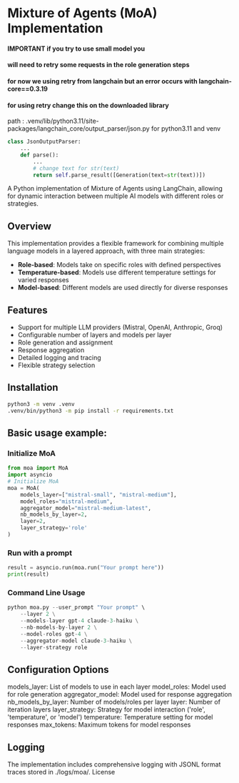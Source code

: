 # Mixture of Agents (MoA) Implementation

#### IMPORTANT if you try to use small model you 
#### will need to retry some requests in the role generation steps
#### for now we using retry from langchain but an error occurs with langchain-core==0.3.19
#### for using retry change this on the downloaded library
path : .venv/lib/python3.11/site-packages/langchain_core/output_parser/json.py 
for python3.11 and venv
```python
class JsonOutputParser:
    ...
    def parse():
        ...
        # change text for str(text)
        return self.parse_result([Generation(text=str(text))]) 
```

A Python implementation of Mixture of Agents using LangChain, allowing for dynamic interaction between multiple AI models with different roles or strategies.

## Overview

This implementation provides a flexible framework for combining multiple language models in a layered approach, with three main strategies:
- **Role-based**: Models take on specific roles with defined perspectives
- **Temperature-based**: Models use different temperature settings for varied responses
- **Model-based**: Different models are used directly for diverse responses

## Features

- Support for multiple LLM providers (Mistral, OpenAI, Anthropic, Groq)
- Configurable number of layers and models per layer
- Role generation and assignment
- Response aggregation
- Detailed logging and tracing
- Flexible strategy selection

## Installation

```bash
python3 -m venv .venv
.venv/bin/python3 -m pip install -r requirements.txt
```

## Basic usage example:

### Initialize MoA
```python
from moa import MoA
import asyncio
# Initialize MoA
moa = MoA(
    models_layer=["mistral-small", "mistral-medium"], 
    model_roles="mistral-medium",
    aggregator_model="mistral-medium-latest",
    nb_models_by_layer=2,
    layer=2,
    layer_strategy='role'
)
```
### Run with a prompt

```python
result = asyncio.run(moa.run("Your prompt here"))
print(result)
```
### Command Line Usage
```python
python moa.py --user_prompt "Your prompt" \
    --layer 2 \
    --models-layer gpt-4 claude-3-haiku \
    --nb-models-by-layer 2 \
    --model-roles gpt-4 \
    --aggregator-model claude-3-haiku \
    --layer-strategy role
```

## Configuration Options
models_layer: List of models to use in each layer
model_roles: Model used for role generation
aggregator_model: Model used for response aggregation
nb_models_by_layer: Number of models/roles per layer
layer: Number of iteration layers
layer_strategy: Strategy for model interaction ('role', 'temperature', or 'model')
temperature: Temperature setting for model responses
max_tokens: Maximum tokens for model responses
## Logging
The implementation includes comprehensive logging with JSONL format traces stored in ./logs/moa/.
License
